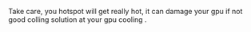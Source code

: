 Take care, you hotspot will get really hot, it can damage your gpu if not good colling solution at your gpu cooling . 
